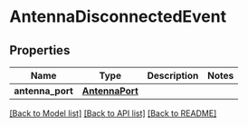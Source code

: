 # AntennaDisconnectedEvent

## Properties
Name | Type | Description | Notes
------------ | ------------- | ------------- | -------------
**antenna_port** | [**AntennaPort**](AntennaPort.md) |  | 

[[Back to Model list]](../README.md#documentation-for-models) [[Back to API list]](../README.md#documentation-for-api-endpoints) [[Back to README]](../README.md)



